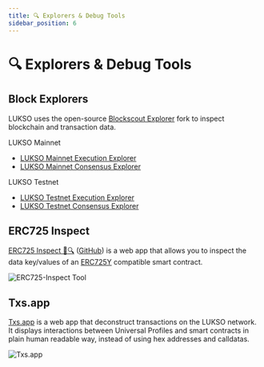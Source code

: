 ```yaml
---
title: 🔍 Explorers & Debug Tools
sidebar_position: 6
---
```


# 🔍 Explorers & Debug Tools

## Block Explorers

LUKSO uses the open-source [Blockscout Explorer](https://github.com/blockscout/blockscout) fork to inspect blockchain and transaction data.

LUKSO Mainnet

- [LUKSO Mainnet Execution Explorer](https://explorer.lukso.network/)
- [LUKSO Mainnet Consensus Explorer](https://explorer.consensus.mainnet.lukso.network/)

LUKSO Testnet

- [LUKSO Testnet Execution Explorer](https://explorer.execution.testnet.lukso.network)
- [LUKSO Testnet Consensus Explorer](https://explorer.consensus.testnet.lukso.network)

## ERC725 Inspect

[ERC725 Inspect 📝🔍](https://erc725-inspect.lukso.tech/?network=mainnet) ([GitHub](https://github.com/lukso-network/tools-erc725-inspect)) is a web app that allows you to inspect the data key/values of an [ERC725Y](https://github.com/ERC725Alliance/ERC725/blob/main/docs/ERC-725.md#erc725x) compatible smart contract.

<div style={{textAlign: 'center'}}>

![ERC725-Inspect Tool](/img/tools/erc725-tools.png)

</div>

## Txs.app

[Txs.app](https://txs.app) is a web app that deconstruct transactions on the LUKSO network. It displays interactions between Universal Profiles and smart contracts in plain human readable way, instead of using hex addresses and calldatas.

<div style={{textAlign: 'center'}}>

![Txs.app](/img/example-dapp-txs-app.png)

</div>
